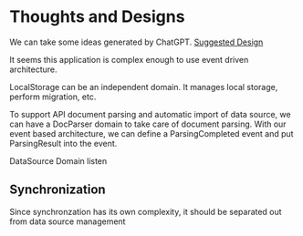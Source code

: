 # Thoughts and Designs

We can take some ideas generated by ChatGPT. [Suggested Design](https://chat.openai.com/chat/21166ba1-01e5-4b96-ad9e-e45f4f6a535f)



It seems this application is complex enough to use event driven architecture.

LocalStorage can be an independent domain. It manages local storage, perform migration, etc.

To support API document parsing and automatic import of data source, we can have a DocParser domain to take care of document parsing. With our event based architecture, we can define a ParsingCompleted event and put ParsingResult into the event. 

DataSource Domain listen


## Synchronization

Since synchronzation has its own complexity, it should be separated out from data source management
